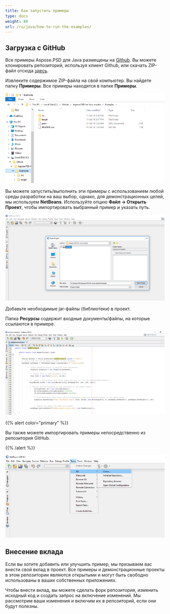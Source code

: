 ```yaml
---
title: Как запустить примеры
type: docs
weight: 80
url: /ru/java/how-to-run-the-examples/
---
```


## **Загрузка с GitHub**
Все примеры Aspose.PSD для Java размещены на [Github](https://github.com/aspose-psd/Aspose.PSD-for-Java). Вы можете клонировать репозиторий, используя клиент Github, или скачать ZIP-файл отсюда [здесь](https://github.com/aspose-psd/Aspose.PSD-for-Java/archive/master.zip).

Извлеките содержимое ZIP-файла на свой компьютер. Вы найдете папку **Примеры**. Все примеры находятся в папке **Примеры**.

![todo:image_alt_text](how-to-run-the-examples_1.png)

Вы можете запустить/выполнить эти примеры с использованием любой среды разработки на ваш выбор, однако, для демонстрационных целей, мы используем **NetBeans**. Используйте опцию **Файл -> Открыть** **Проект**, чтобы импортировать выбранный пример и указать путь.

![todo:image_alt_text](how-to-run-the-examples_2.png)

Добавьте необходимые jar-файлы (библиотеки) в проект.

Папка **Ресурсы** содержит входные документы/файлы, на которые ссылаются в примере.

![todo:image_alt_text](how-to-run-the-examples_3.png)


{{% alert color="primary" %}} 

Вы также можете импортировать примеры непосредственно из репозитория GitHub.

{{% /alert %}} 

![todo:image_alt_text](how-to-run-the-examples_4.png)
## **Внесение вклада**
Если вы хотите добавить или улучшить пример, мы призываем вас внести свой вклад в проект. Все примеры и демонстрационные проекты в этом репозитории являются открытыми и могут быть свободно использованы в ваших собственных приложениях.

Чтобы внести вклад, вы можете сделать форк репозитория, изменить исходный код и создать запрос на включение изменений. Мы рассмотрим ваши изменения и включим их в репозиторий, если они будут полезны.
